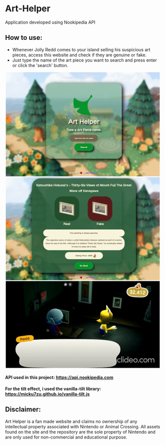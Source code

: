 # Art-Helper
 Application developed using Nookipedia API

## How to use: 
  
- Whenever Jolly Redd comes to your island selling his suspicious art pieces, access this website and check if they are genuine or fake.
- Just type the name of the art piece you want to search and press enter or click the 'search' button.

<p align="center">
  <img src="screenshot1.png" width="500" title="Home Screen" alt="Home Screen">
  <img src="screenshot2.png" width="500" title="Art Info Screen" alt="Art Info Screen">
  <img src="ArtHelper.gif" width="500" title="Art Info Usage Demonstration" alt="Art Info Usage Demonstration">
</p>


#### API used in this project: https://api.nookipedia.com
#### For the tilt effect, i used the vanilla-tilt library: https://micku7zu.github.io/vanilla-tilt.js

## Disclaimer:

Art Helper is a fan made website and claims no ownership of any intellectual property associated with Nintendo or Animal Crossing. All assets found on the site and the repository are the sole property of Nintendo and are only used for non-commercial and educational purpose.

